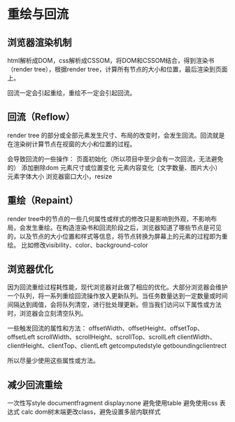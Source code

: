 # 重绘与回流

## 浏览器渲染机制
html解析成DOM，css解析成CSSOM，将DOM和CSSOM结合，得到渲染书（render tree），根据render tree，计算所有节点的大小和位置，最后渲染到页面上。

回流一定会引起重绘，重绘不一定会引起回流。

## 回流（Reflow）
render tree 的部分或全部元素发生尺寸、布局的改变时，会发生回流。回流就是在渲染树计算节点在视窗的大小和位置的过程。

会导致回流的一些操作：
页面初始化（所以项目中至少会有一次回流，无法避免的）
添加删除dom
元素尺寸或位置变化
元素内容变化（文字数量、图片大小）
元素字体大小
浏览器窗口大小，resize


## 重绘（Repaint）
render tree中的节点的一些几何属性或样式的修改只是影响到外观，不影响布局，会发生重绘。在构造渲染书和回流阶段之后，浏览器知道了哪些节点是可见的，以及节点的大小位置和样式等信息，将节点转换为屏幕上的元素的过程即为重绘。
比如修改visibility、color、background-color

## 浏览器优化
因为回流重绘过程耗性能，现代浏览器对此做了相应的优化。大部分浏览器会维护一个队列，将一系列重绘回流操作放入更新队列。当任务数量达到一定数量或时间间隔达到阈值，会将队列清空，进行批处理更新。但当我们访问以下属性或方法时，浏览器会立刻清空队列。

一些触发回流的属性和方法：
offsetWidth、offsetHeight、offsetTop、offsetLeft
scrollWidth、scrollHeight、scrollTop、scrollLeft
clientWidth、clientHeight、clientTop、clientLeft
getcomputedstyle
getboundingclientrect

所以尽量少使用这些属性或方法。

## 减少回流重绘
一次性写style
documentfragment
display:none
避免使用table
避免使用css 表达式 calc
dom树末端更改class，避免设置多层内联样式